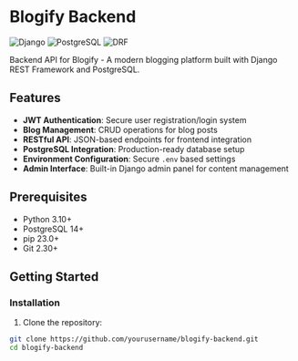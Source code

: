 # Blogify Backend

![Django](https://img.shields.io/badge/Django-4.2-brightgreen)
![PostgreSQL](https://img.shields.io/badge/PostgreSQL-16-blue)
![DRF](https://img.shields.io/badge/Django_REST_Framework-3.14-red)

Backend API for Blogify - A modern blogging platform built with Django REST Framework and PostgreSQL.

## Features

- **JWT Authentication**: Secure user registration/login system
- **Blog Management**: CRUD operations for blog posts
- **RESTful API**: JSON-based endpoints for frontend integration
- **PostgreSQL Integration**: Production-ready database setup
- **Environment Configuration**: Secure `.env` based settings
- **Admin Interface**: Built-in Django admin panel for content management

## Prerequisites

- Python 3.10+
- PostgreSQL 14+
- pip 23.0+
- Git 2.30+

## Getting Started

### Installation

1. Clone the repository:
```bash
git clone https://github.com/yourusername/blogify-backend.git
cd blogify-backend